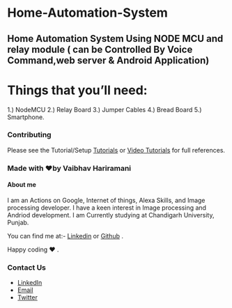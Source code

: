 # Home-Automation-System
## Home Automation System Using NODE MCU and relay module ( can be Controlled By Voice Command,web server & Android Application) 
# Things that you’ll need:
1.) NodeMCU
2.) Relay Board
3.) Jumper Cables
4.) Bread Board
5.) Smartphone.
### Contributing
Please see the Tutorial/Setup [Tutorials](https://sites.google.com/view/geeky-traveller/projects/home-automation-iot) or [Video Tutorials](https://youtu.be/1goTMGq26wE) for full references.


### Made with ❤️by Vaibhav Hariramani
#### About me

I am an Actions on Google, Internet of things, Alexa Skills, and Image processing developer.
I have a keen interest in Image processing and Andriod development.
I am Currently studying at  Chandigarh University, Punjab.

You can find me at:-
[Linkedin](https://www.linkedin.com/in/vaibhav-hariramani-087488186/) or [Github](https://github.com/vaibhavhariaramani) .

Happy coding ❤️ .



### Contact Us
* [LinkedIn](https://www.linkedin.com/in/vaibhav-hariramani-087488186/) 
* [Email](vaibhav.hariramani01@gmail.com)
* [Twitter](https://twitter.com/vaibhavhariram2)
